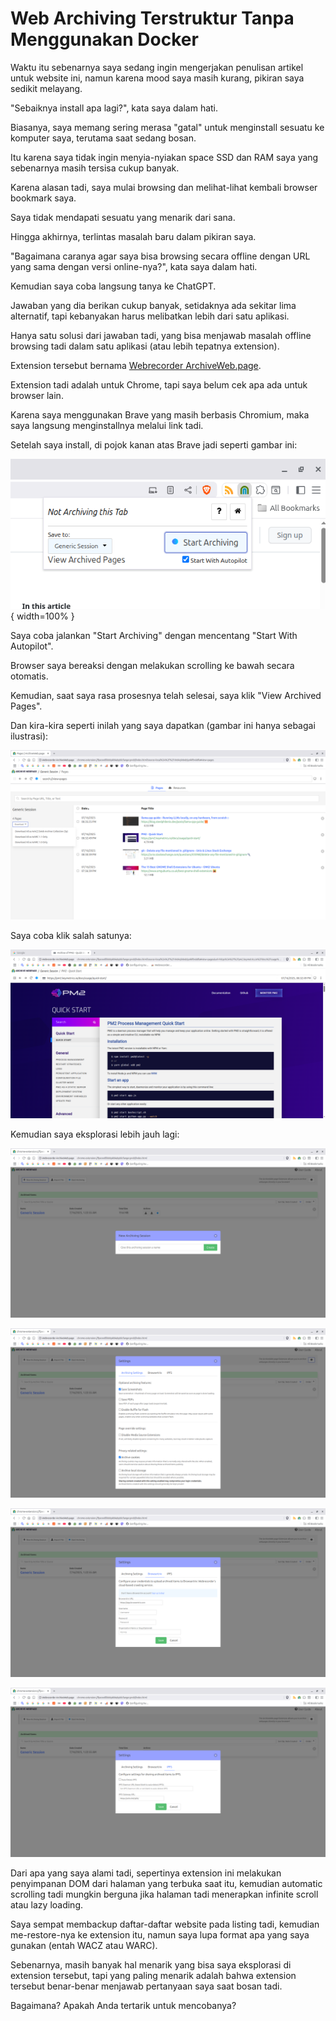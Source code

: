 # Web Archiving Terstruktur Tanpa Menggunakan Docker

Waktu itu sebenarnya saya sedang ingin mengerjakan penulisan artikel untuk website ini, namun karena mood saya masih kurang, pikiran saya sedikit melayang.

"Sebaiknya install apa lagi?", kata saya dalam hati.

Biasanya, saya memang sering merasa "gatal" untuk menginstall sesuatu ke komputer saya, terutama saat sedang bosan.

Itu karena saya tidak ingin menyia-nyiakan space SSD dan RAM saya yang sebenarnya masih tersisa cukup banyak.

Karena alasan tadi, saya mulai browsing dan melihat-lihat kembali browser bookmark saya.

Saya tidak mendapati sesuatu yang menarik dari sana.

Hingga akhirnya, terlintas masalah baru dalam pikiran saya.

"Bagaimana caranya agar saya bisa browsing secara offline dengan URL yang sama dengan versi online-nya?", kata saya dalam hati.

Kemudian saya coba langsung tanya ke ChatGPT.

Jawaban yang dia berikan cukup banyak, setidaknya ada sekitar lima alternatif, tapi kebanyakan harus melibatkan lebih dari satu aplikasi.

Hanya satu solusi dari jawaban tadi, yang bisa menjawab masalah offline browsing tadi dalam satu aplikasi (atau lebih tepatnya extension).

Extension tersebut bernama [Webrecorder ArchiveWeb.page](https://chromewebstore.google.com/detail/webrecorder-archivewebpag/fpeoodllldobpkbkabpblcfaogecpndd).

Extension tadi adalah untuk Chrome, tapi saya belum cek apa ada untuk browser lain.

Karena saya menggunakan Brave yang masih berbasis Chromium, maka saya langsung menginstallnya melalui link tadi.

Setelah saya install, di pojok kanan atas Brave jadi seperti gambar ini:

![](../media/Screenshot-from-2025-07-16-21-37-58.png){ width=100% }

Saya coba jalankan "Start Archiving" dengan mencentang "Start With Autopilot".

Browser saya bereaksi dengan melakukan scrolling ke bawah secara otomatis.

Kemudian, saat saya rasa prosesnya telah selesai, saya klik "View Archived Pages".

Dan kira-kira seperti inilah yang saya dapatkan (gambar ini hanya sebagai ilustrasi):

![](../media/Screenshot-from-2025-07-16-21-35-32.png)

Saya coba klik salah satunya:

![](../media/Screenshot-from-2025-07-16-22-35-32.png)

Kemudian saya eksplorasi lebih jauh lagi:

![](../media/Screenshot-from-2025-07-16-21-35-45.png)

![](../media/Screenshot-from-2025-07-16-21-36-02.png)

![](../media/Screenshot-from-2025-07-16-21-36-19.png)

![](../media/Screenshot-from-2025-07-16-21-36-26.png)

Dari apa yang saya alami tadi, sepertinya extension ini melakukan penyimpanan DOM dari halaman yang terbuka saat itu, kemudian automatic scrolling tadi mungkin berguna jika halaman tadi menerapkan infinite scroll atau lazy loading.

Saya sempat membackup daftar-daftar website pada listing tadi, kemudian me-restore-nya ke extension itu, namun saya lupa format apa yang saya gunakan (entah WACZ atau WARC).

Sebenarnya, masih banyak hal menarik yang bisa saya eksplorasi di extension tersebut, tapi yang paling menarik adalah bahwa extension tersebut benar-benar menjawab pertanyaan saya saat bosan tadi.

Bagaimana? Apakah Anda tertarik untuk mencobanya?